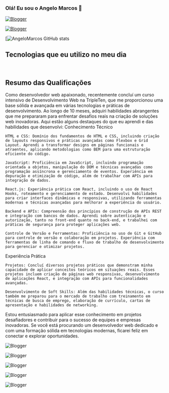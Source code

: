 ### Olá! Eu sou o Angelo Marcos 👋

[![Blogger](https://img.shields.io/website-up-down-green-red/http/monip.org.svg)](https://angelomarcos.github.io/Portifolio/)



[![Blogger](https://img.shields.io/badge/LinkedIn-0077B5?style=for-the-badge&logo=linkedin&logoColor=white)](https://www.linkedin.com/in/angelo-marcos-116122181/)



[![AngeloMarcos GitHub stats](https://github-readme-stats.vercel.app/api?username=AngeloMarcos&theme=blue-green)


## Tecnologias que eu utilizo no meu dia


<div style="display: inline_block"><br/>
    <img align="center" alt>

</div>

## Resumo das Qualificações

Como desenvolvedor web apaixonado, recentemente concluí um curso intensivo de Desenvolvimento Web na TripleTen, que me proporcionou uma base sólida e avançada em várias tecnologias e práticas de desenvolvimento. Ao longo de 10 meses, adquiri habilidades abrangentes que me prepararam para enfrentar desafios reais na criação de soluções web inovadoras. Aqui estão alguns destaques do que eu aprendi e das habilidades que desenvolvi:
Conhecimento Técnico

    HTML e CSS: Domínio dos fundamentos de HTML e CSS, incluindo criação de layouts responsivos e práticas avançadas como Flexbox e Grid Layout. Aprendi a transformar designs em páginas funcionais e atraentes, aplicando metodologias como BEM para uma estruturação eficiente do código.

    JavaScript: Proficiência em JavaScript, incluindo programação orientada a objetos, manipulação do DOM e técnicas avançadas como programação assíncrona e gerenciamento de eventos. Experiência em depuração e otimização de código, além de trabalhar com APIs para integração de dados.

    React.js: Experiência prática com React, incluindo o uso de React Hooks, roteamento e gerenciamento de estado. Desenvolvi habilidades para criar interfaces dinâmicas e responsivas, utilizando ferramentas modernas e técnicas avançadas para melhorar a experiência do usuário.

    Backend e APIs: Compreensão dos princípios de construção de APIs REST e integração com bancos de dados. Aprendi sobre autenticação e autorização, tanto no front-end quanto no back-end, e trabalhei com práticas de segurança para proteger aplicações web.

    Controle de Versão e Ferramentas: Proficiência no uso de Git e GitHub para controle de versão e colaboração em projetos. Experiência com ferramentas de linha de comando e fluxo de trabalho de desenvolvimento para gerenciar e otimizar projetos.

Experiência Prática

    Projetos: Concluí diversos projetos práticos que demonstram minha capacidade de aplicar conceitos teóricos em situações reais. Esses projetos incluem criação de páginas web responsivas, desenvolvimento de aplicações React, e integração com APIs para funcionalidades avançadas.

    Desenvolvimento de Soft Skills: Além das habilidades técnicas, o curso também me preparou para o mercado de trabalho com treinamento em técnicas de busca de emprego, elaboração de currículo, cartas de apresentação e habilidades de networking.

Estou entusiasmado para aplicar esse conhecimento em projetos desafiadores e contribuir para o sucesso de equipes e empresas inovadoras. Se você está procurando um desenvolvedor web dedicado e com uma formação sólida em tecnologias modernas, ficarei feliz em conectar e explorar oportunidades.




![Blogger](https://img.shields.io/badge/HTML-239120?style=for-the-badge&logo=html5&logoColor=white)



![Blogger](https://img.shields.io/badge/CSS-239120?&style=for-the-badge&logo=css3&logoColor=whit)


![Blogger](https://img.shields.io/badge/JavaScript-F7DF1E?style=for-the-badge&logo=javascript&logoColor=black)


![Blogger](https://img.shields.io/badge/Node.js-43853D?style=for-the-badge&logo=node.js&logoColor=white)


![Blogger](https://img.shields.io/badge/MySQL-00000F?style=for-the-badge&logo=mysql&logoColor=white)
